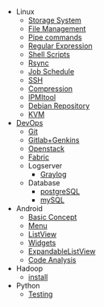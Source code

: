 * Linux
	* [Storage System](Linux/storage.md)
	* [File Management](Linux/file.md)
	* [Pipe commands](Linux/pipe.md)
	* [Regular Expression](Linux/regular_expression.md)
	* [Shell Scripts](Linux/shell.md)
	* [Rsync](Linux/rsync.md)
	* [Job Schedule](Linux/cron.md)
	* [SSH](Linux/ssh.md)
	* [Compression](Linux/compression.md)
	* [IPMItool](Linux/ipmitool.md)
	* [Debian Repository](Linux/Debian/local_repo.md)
	* [KVM](Linux/KVM.md)
* [DevOps](DevOps/DevOps.md)
	* [Git](DevOps/git.md)
	* [Gitlab+Genkins](DevOps/gitlab_jenkins.md)
	* [Openstack](DevOps/OpenStack/instance.md)
	* [Fabric](DevOps/fabric.md)
	* Logserver
		* [Graylog](DevOps/LogServer/Graylog.md)
	* Database
		* [postgreSQL](Database/postgreSQL.md)
		* [mySQL](Database/mysql.md)
* Android
	* [Basic Concept](Android/basic.md)
	* [Menu](Android/menu.md)
	* [ListView](Android/listView.md)
	* [Widgets](Android/widgets.md)
	* [ExpandableListView](Android/ExpandableListView.md)
	* [Code Analysis](Android/code_check.md)
* Hadoop
	* [install](BigData/Hadoop/install.md)
* Python
	* [Testing](Python/test.md)
